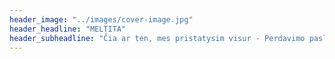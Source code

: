 ```yaml
---
header_image: "../images/cover-image.jpg"
header_headline: "MELTITA"
header_subheadline: "Čia ar ten, mes pristatysim visur - Perdavimo paslaugas pasirinksit tik šiur!"
---
```

